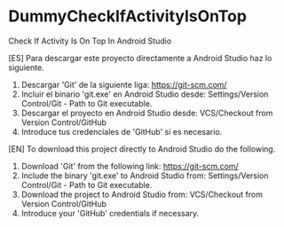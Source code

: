 # DummyCheckIfActivityIsOnTop
Check If Activity Is On Top In Android Studio

[ES] Para descargar este proyecto directamente a Android Studio haz lo siguiente.
  1. Descargar 'Git' de la siguiente liga: https://git-scm.com/
  2. Incluir el binario 'git.exe' en Android Studio desde: Settings/Version Control/Git - Path to Git executable.
  3. Descargar el proyecto en Android Studio desde: VCS/Checkout from Version Control/GitHub
  4. Introduce tus credenciales de 'GitHub' si es necesario.
  
[EN] To download this project directly to Android Studio do the following.
  1. Download 'Git' from the following link: https://git-scm.com/
  2. Include the binary 'git.exe' to Android Studio from: Settings/Version Control/Git - Path to Git executable.
  3. Download the project to Android Studio from: VCS/Checkout from Version Control/GitHub
  4. Introduce your 'GitHub' credentials if necessary.
